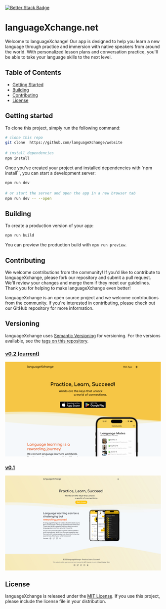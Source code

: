[![Better Stack Badge](https://uptime.betterstack.com/status-badges/v1/monitor/wm9t.svg)](https://status.languagexchange.net)

# languageXchange.net

Welcome to languageXchange! Our app is designed to help you learn a new language through practice and immersion with native speakers from around the world. With personalized lesson plans and conversation practice, you'll be able to take your language skills to the next level.

## Table of Contents

- [Getting Started](#getting-started)
- [Building](#building)
- [Contributing](#contributing)
- [License](#license)

## Getting started

To clone this project, simply run the following command:

```bash
# clone this repo
git clone  https://github.com/languageXchange/website

# install dependencies
npm install
```

Once you've created your project and installed dependencies with `npm install``, you can start a development server:

```bash
npm run dev

# or start the server and open the app in a new browser tab
npm run dev -- --open
```

## Building

To create a production version of your app:

```bash
npm run build
```

You can preview the production build with `npm run preview`.

## Contributing

We welcome contributions from the community! If you'd like to contribute to languageXchange, please fork our repository and submit a pull request. We'll review your changes and merge them if they meet our guidelines. Thank you for helping to make languageXchange even better!

languageXchange is an open source project and we welcome contributions from the community. If you're interested in contributing, please check out our GitHub repository for more information.

## Versioning

languageXchange uses [Semantic Versioning](https://semver.org/) for versioning. For the versions available, see the [tags on this repository](https://github.com/languageXchange/website/releases).

### [v0.2 (current)](https://github.com/languageXchange/website/releases/tag/v0.2)

![Site Preview v0.2 languageXchange](static/images/site-preview.png)

### [v0.1](https://github.com/languageXchange/website/releases/tag/v0.1)

![Site Preview v0.1 languageXchange](static/versioning/v0.1.png)

## License

languageXchange is released under the [MIT License](./LICENSE). If you use this project, please include the license file in your distribution.
